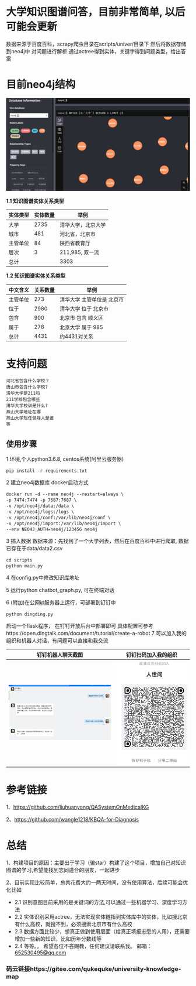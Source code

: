 # 大学知识图谱问答，目前非常简单, 以后可能会更新

数据来源于百度百科，scrapy爬虫目录在scripts/univer/目录下 
然后将数据存储到neo4j中 对问题进行解析
通过actree得到实体，关键字得到问题类型，给出答案

# 目前neo4j结构
![neo4j](img/img_1.png)

**1.1 知识图谱实体关系类型**

| 实体类型      | 实体数量 | 举例                   |
| ------------| -------- | ---------------------- |
| 大学         | 2735| 清华大学，北京大学             |
| 城市         | 481| 河北省，北京市
| 主管单位|  84 | 陕西省教育厅
| 层次|  3  |  211,985, 双一流                        |
| 总计|      | 3303|

**1.2 知识图谱实体关系类型**

|  中文含义   | 关系数量 | 举例                         |
|  ---------- | -------- | ---------------------------- |
|  主管单位     | 273    | 清华大学 主管单位是 北京市
|  位于     | 2980 | 清华大学 位于 北京市
|  包含 | 900    | 北京市 包含 顺义区 |
|  属于 | 278    | 北京大学 属于 985|
|  总计       | 4431   |  约4431对关系                            |

# 支持问题

```angular2html
河北省包含什么学校？
唐山市包含什么学校?
清华大学是211吗
211学校包含哪些
清华大学校训是什么?
燕山大学地址在哪
燕山大学现任领导人是谁
等
```

## 使用步骤

1 环境,个人python3.6.8, centos系统(阿里云服务器)

```
pip install -r requirements.txt
```

2 建立neo4j数据库 docker启动方式

```angular2html
docker run -d --name neo4j --restart=always \
-p 7474:7474 -p 7687:7687 \
-v /opt/neo4j/data:/data \
-v /opt/neo4j/logs:/logs \
-v /opt/neo4j/conf:/var/lib/neo4j/conf \
-v /opt/neo4j/import:/var/lib/neo4j/import \
--env NEO4J_AUTH=neo4j/123456 neo4j
```

3 插入数据 数据来源：先找到了一个大学列表，然后在百度百科中进行爬取, 数据已存在于data/data2.csv

```
cd scripts
python main.py
```

4 在config.py中修改知识库地址 

5 运行python chatbot_graph.py, 可在终端对话

6 (附加)在公网ip服务器上运行，可部署到钉钉中

```
python dingding.py
```

启动一个flask程序， 在钉钉开放后台中部署即可 具体配置可参考https://open.dingtalk.com/document/tutorial/create-a-robot
7 可以加入我的组织和机器人对话，有问题可以直接和我交流

|  钉钉机器人聊天截图             | 钉钉扫码加入我的组织 
|:-------------------------:|:-------------------------:
![](img/img.png)  |  ![](img/dingding.jpg)



# 参考链接
1、https://github.com/liuhuanyong/QASystemOnMedicalKG

2、https://github.com/wangle1218/KBQA-for-Diagnosis

# 总结
1、构建项目的原因：主要出于学习（骗star）构建了这个项目，增加自己对知识图谱的学习,希望能找到志同道合的朋友，一起进步

2、目前实现比较简单，总共花费大约一两天时间，没有使用算法，后续可能会优化比如

- 2.1 识别意图目前采用的是关键词的方法,可以通过一些机器学习、深度学习方法
- 2.2 实体识别采用actree，无法实现实体链指到实体库中的实体，比如搜北京有什么高校，就搜不到，必须搜索北京市有什么高校
- 2.3 数据方面比较少，想真正做到使用层面（给真正填报志愿的人用），还需要增加一些新的知识，比如历年分数线等
- 2.4 等等。。
希望各位不吝赐教，任何建议请联系我。
邮箱：652530495@qq.com
  

### 码云链接https://gitee.com/qukequke/university-knowledge-map